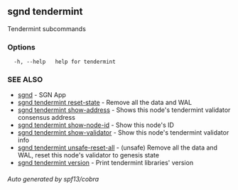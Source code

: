## sgnd tendermint

Tendermint subcommands

### Options

```
  -h, --help   help for tendermint
```

### SEE ALSO

* [sgnd](sgnd.md)	 - SGN App
* [sgnd tendermint reset-state](sgnd_tendermint_reset-state.md)	 - Remove all the data and WAL
* [sgnd tendermint show-address](sgnd_tendermint_show-address.md)	 - Shows this node's tendermint validator consensus address
* [sgnd tendermint show-node-id](sgnd_tendermint_show-node-id.md)	 - Show this node's ID
* [sgnd tendermint show-validator](sgnd_tendermint_show-validator.md)	 - Show this node's tendermint validator info
* [sgnd tendermint unsafe-reset-all](sgnd_tendermint_unsafe-reset-all.md)	 - (unsafe) Remove all the data and WAL, reset this node's validator to genesis state
* [sgnd tendermint version](sgnd_tendermint_version.md)	 - Print tendermint libraries' version

###### Auto generated by spf13/cobra
